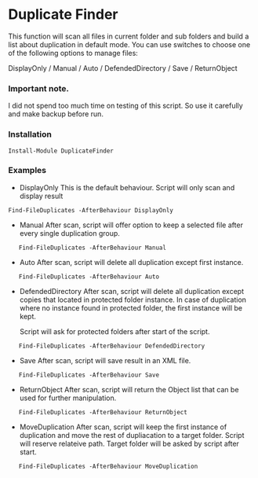 # Duplicate Finder
This function will scan all files in current folder and sub folders and build a list about duplication in default mode.
   You can use switches to choose one of the following options to manage files:
   
   DisplayOnly /  Manual / Auto / DefendedDirectory / Save / ReturnObject

### Important note.

I did not spend too much time on testing of this script. So use it carefully and make backup before run.



   
### Installation
```
Install-Module DuplicateFinder
```

### Examples
 * DisplayOnly
This is the default behaviour. Script will only scan and display result
```
Find-FileDuplicates -AfterBehaviour DisplayOnly
```
 * Manual
After scan, script will offer option to keep a selected file after every single duplication group.
```
   Find-FileDuplicates -AfterBehaviour Manual
```

 * Auto
After scan, script will delete all duplication except first instance.
```
   Find-FileDuplicates -AfterBehaviour Auto
```
   
 * DefendedDirectory
   After scan, script will delete all duplication except copies that located in protected folder instance.
   In case of duplication where no instance found in protected folder, the first instance will be kept.

   Script will ask for protected folders after start of the script.
```
   Find-FileDuplicates -AfterBehaviour DefendedDirectory
```
 
 * Save
   After scan, script will save result in an XML file.
```
   Find-FileDuplicates -AfterBehaviour Save
```


 * ReturnObject
   After scan, script will return the Object list that can be used for further manipulation.
```
   Find-FileDuplicates -AfterBehaviour ReturnObject
```

 * MoveDuplication
   After scan, script will keep the first instance of duplication and move the rest of dupliacation
   to a target folder. 
   Script will reserve relateive path.
   Target folder will be asked by script after start.
```
   Find-FileDuplicates -AfterBehaviour MoveDuplication
```
   
